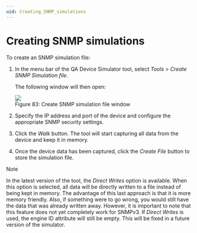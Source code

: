 ```yaml
---
uid: Creating_SNMP_simulations
---
```


# Creating SNMP simulations

To create an SNMP simulation file:

1. In the menu bar of the QA Device Simulator tool, select *Tools* > *Create SNMP Simulation file*.

    The following window will then open:

	![](~/develop/images/QADS_CreateSNMP.png)
	<br>Figure 83: Create SNMP simulation file window

2. Specify the IP address and port of the device and configure the appropriate SNMP security settings.

3. Click the *Walk* button. The tool will start capturing all data from the device and keep it in memory.

4. Once the device data has been captured, click the *Create File* button to store the simulation file.

> [!NOTE]
> In the latest version of the tool, the *Direct Writes* option is available. When this option is selected, all data will be directly written to a file instead of being kept in memory. The advantage of this last approach is that it is more memory friendly. Also, if something were to go wrong, you would still have the data that was already written away. However, it is important to note that this feature does not yet completely work for SNMPv3. If *Direct Writes* is used, the engine ID attribute will still be empty. This will be fixed in a future version of the simulator.
>
